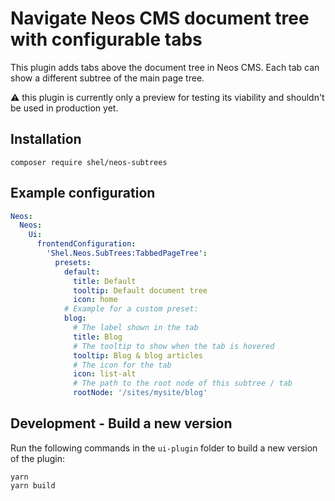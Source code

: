 # Navigate Neos CMS document tree with configurable tabs

This plugin adds tabs above the document tree in Neos CMS.
Each tab can show a different subtree of the main page tree.

⚠️ this plugin is currently only a preview for testing its viability and shouldn't be used in production yet.

## Installation

```console
composer require shel/neos-subtrees
```

## Example configuration

```yaml
Neos:
  Neos:
    Ui:
      frontendConfiguration:
        'Shel.Neos.SubTrees:TabbedPageTree':
          presets:
            default:
              title: Default
              tooltip: Default document tree
              icon: home
            # Example for a custom preset:
            blog:
              # The label shown in the tab
              title: Blog
              # The tooltip to show when the tab is hovered
              tooltip: Blog & blog articles
              # The icon for the tab
              icon: list-alt
              # The path to the root node of this subtree / tab
              rootNode: '/sites/mysite/blog'
```

## Development - Build a new version

Run the following commands in the `ui-plugin` folder to build a new version of the plugin:

```console
yarn
yarn build
```
